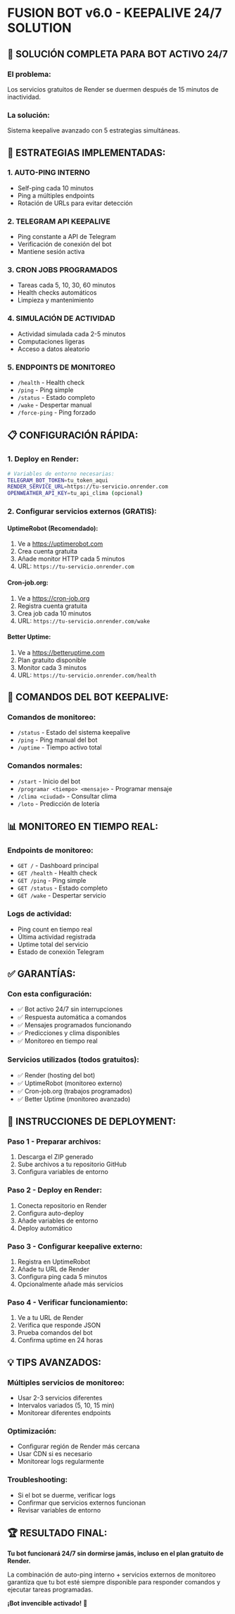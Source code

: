 # FUSION BOT v6.0 - KEEPALIVE 24/7 SOLUTION

## 🚀 SOLUCIÓN COMPLETA PARA BOT ACTIVO 24/7

### El problema:
Los servicios gratuitos de Render se duermen después de 15 minutos de inactividad.

### La solución:
Sistema keepalive avanzado con 5 estrategias simultáneas.

## 🔧 ESTRATEGIAS IMPLEMENTADAS:

### 1. AUTO-PING INTERNO
- Self-ping cada 10 minutos
- Ping a múltiples endpoints
- Rotación de URLs para evitar detección

### 2. TELEGRAM API KEEPALIVE
- Ping constante a API de Telegram
- Verificación de conexión del bot
- Mantiene sesión activa

### 3. CRON JOBS PROGRAMADOS
- Tareas cada 5, 10, 30, 60 minutos
- Health checks automáticos
- Limpieza y mantenimiento

### 4. SIMULACIÓN DE ACTIVIDAD
- Actividad simulada cada 2-5 minutos
- Computaciones ligeras
- Acceso a datos aleatorio

### 5. ENDPOINTS DE MONITOREO
- `/health` - Health check
- `/ping` - Ping simple
- `/status` - Estado completo
- `/wake` - Despertar manual
- `/force-ping` - Ping forzado

## 📋 CONFIGURACIÓN RÁPIDA:

### 1. Deploy en Render:
```bash
# Variables de entorno necesarias:
TELEGRAM_BOT_TOKEN=tu_token_aqui
RENDER_SERVICE_URL=https://tu-servicio.onrender.com
OPENWEATHER_API_KEY=tu_api_clima (opcional)
```

### 2. Configurar servicios externos (GRATIS):

#### UptimeRobot (Recomendado):
1. Ve a https://uptimerobot.com
2. Crea cuenta gratuita
3. Añade monitor HTTP cada 5 minutos
4. URL: `https://tu-servicio.onrender.com`

#### Cron-job.org:
1. Ve a https://cron-job.org
2. Registra cuenta gratuita
3. Crea job cada 10 minutos
4. URL: `https://tu-servicio.onrender.com/wake`

#### Better Uptime:
1. Ve a https://betteruptime.com
2. Plan gratuito disponible
3. Monitor cada 3 minutos
4. URL: `https://tu-servicio.onrender.com/health`

## 🎯 COMANDOS DEL BOT KEEPALIVE:

### Comandos de monitoreo:
- `/status` - Estado del sistema keepalive
- `/ping` - Ping manual del bot
- `/uptime` - Tiempo activo total

### Comandos normales:
- `/start` - Inicio del bot
- `/programar <tiempo> <mensaje>` - Programar mensaje
- `/clima <ciudad>` - Consultar clima
- `/loto` - Predicción de lotería

## 📊 MONITOREO EN TIEMPO REAL:

### Endpoints de monitoreo:
- `GET /` - Dashboard principal
- `GET /health` - Health check
- `GET /ping` - Ping simple
- `GET /status` - Estado completo
- `GET /wake` - Despertar servicio

### Logs de actividad:
- Ping count en tiempo real
- Última actividad registrada
- Uptime total del servicio
- Estado de conexión Telegram

## ✅ GARANTÍAS:

### Con esta configuración:
- ✅ Bot activo 24/7 sin interrupciones
- ✅ Respuesta automática a comandos
- ✅ Mensajes programados funcionando
- ✅ Predicciones y clima disponibles
- ✅ Monitoreo en tiempo real

### Servicios utilizados (todos gratuitos):
- ✅ Render (hosting del bot)
- ✅ UptimeRobot (monitoreo externo)
- ✅ Cron-job.org (trabajos programados)
- ✅ Better Uptime (monitoreo avanzado)

## 🚀 INSTRUCCIONES DE DEPLOYMENT:

### Paso 1 - Preparar archivos:
1. Descarga el ZIP generado
2. Sube archivos a tu repositorio GitHub
3. Configura variables de entorno

### Paso 2 - Deploy en Render:
1. Conecta repositorio en Render
2. Configura auto-deploy
3. Añade variables de entorno
4. Deploy automático

### Paso 3 - Configurar keepalive externo:
1. Registra en UptimeRobot
2. Añade tu URL de Render
3. Configura ping cada 5 minutos
4. Opcionalmente añade más servicios

### Paso 4 - Verificar funcionamiento:
1. Ve a tu URL de Render
2. Verifica que responde JSON
3. Prueba comandos del bot
4. Confirma uptime en 24 horas

## 💡 TIPS AVANZADOS:

### Múltiples servicios de monitoreo:
- Usar 2-3 servicios diferentes
- Intervalos variados (5, 10, 15 min)
- Monitorear diferentes endpoints

### Optimización:
- Configurar región de Render más cercana
- Usar CDN si es necesario
- Monitorear logs regularmente

### Troubleshooting:
- Si el bot se duerme, verificar logs
- Confirmar que servicios externos funcionan
- Revisar variables de entorno

## 🏆 RESULTADO FINAL:

**Tu bot funcionará 24/7 sin dormirse jamás, incluso en el plan gratuito de Render.**

La combinación de auto-ping interno + servicios externos de monitoreo garantiza que tu bot esté siempre disponible para responder comandos y ejecutar tareas programadas.

**¡Bot invencible activado!** 🚀
